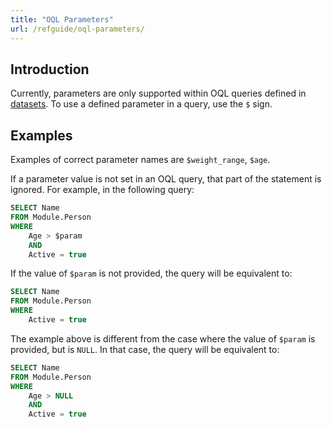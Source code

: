 ```yaml
---
title: "OQL Parameters"
url: /refguide/oql-parameters/
---
```


## Introduction

Currently, parameters are only supported within OQL queries defined in [datasets](/refguide/data-sets/). To use a defined parameter in a query, use the `$` sign.

## Examples

Examples of correct parameter names are `$weight_range`, `$age`.

If a parameter value is not set in an OQL query, that part of the statement is ignored. For example, in the following query:

```sql {linenos=false}
SELECT Name
FROM Module.Person
WHERE
    Age > $param 
    AND
    Active = true
```

If the value of `$param` is not provided, the query will be equivalent to:

```sql {linenos=false}
SELECT Name
FROM Module.Person
WHERE
    Active = true
```

The example above is different from the case where the value of `$param` is provided, but is `NULL`. In that case, the query will be equivalent to:

```sql {linenos=false}
SELECT Name
FROM Module.Person
WHERE
    Age > NULL
    AND
    Active = true
```
